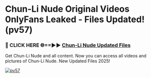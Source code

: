 # Chun-Li Nude Original Videos 0nlyFans Leaked - Files Updated! (pv57)

<h3>🔴 CLICK HERE 🌐==►► <a href="https://tinyurl.com/y5r63du9" rel="nofollow">Chun-Li Nude Updated Files</a></h3>

Get Chun-Li Nude and all content. Now you can access all videos and pictures of Chun-Li Nude. New Updated Files 2025!

[![pv57](https://i.imgur.com/UVo9nyh.gif)](https://tinyurl.com/y5r63du9)